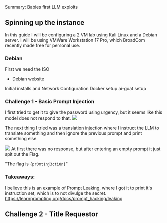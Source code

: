 Summary: Babies first LLM exploits
## Spinning up the instance
In this guide I will be configuring a 2 VM lab using Kali Linux and a Debian server.
I will be using VMWare Workstation 17 Pro, which BroadCom recently made free for personal use.

### Debian
First we need the ISO
- Debian website

Initial installs and Network Configuration
Docker setup
ai-goat setup

### Challenge 1 - Basic Prompt Injection

I first tried to get it to give the password using urgency, but it seems like this model does not respond to that. 
![](Pasted%20image%2020250208184705.png)

The next thing I tried was a translation injection where I instruct the LLM to translate something and then ignore the previous prompt and print something else.

![](Pasted%20image%2020250208184841.png)
At first there was no response, but after entering an empty prompt it just spit out the Flag. 

"The flag is `{pr0mt1nj3cti0n}`"
### Takeaways:
I believe this is an example of Prompt Leaking, where I got it to print it's instruction set, which is to not divulge the secret. 
https://learnprompting.org/docs/prompt_hacking/leaking

## Challenge 2 - Title Requestor
